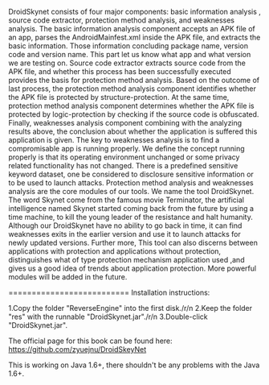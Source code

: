 DroidSkynet consists of four major components: basic information analysis , source code extractor, protection method analysis, and weaknesses analysis. The basic information analysis component accepts an APK file of an app, parses the AndroidMainfest.xml inside the APK file, and extracts the basic information. Those information concluding package name, version code and version name. This part let us know what app and what version we are testing on. Source code extractor extracts source code from the APK file, and whether this process has been successfully executed provides the basis for protection method analysis. Based on the outcome of last process, the protection method analysis component identifies whether the APK file is protected by structure-protection. At the same time, protection method analysis component determines whether the APK file is protected by logic-protection by checking if the source code is obfuscated. Finally, weaknesses analysis component combining with the analyzing results above, the conclusion about whether the application is suffered this application is given. The key to weaknesses analysis is to find a compromisable app is running properly. We define the concept running properly is that its operating environment unchanged or some privacy related functionality has not changed. There is a predefined sensitive keyword dataset, one be considered to disclosure sensitive information or to be used to launch attacks. Protection method analysis and weaknesses analysis are the core modules of our tools. We name the tool DroidSkynet. The word Skynet come from the famous movie Terminator, the artificial intelligence named Skynet started coming back from the future by using a time machine, to kill the young leader of the resistance and halt humanity. Although our DroidSkynet have no ability to go back in time, it can find weaknesses exits in the earlier version and use it to launch attacks for newly updated versions. Further more, This tool can also discerns between applications with protection and applications without protection, distinguishes what of type protection mechanism application used ,and gives us a good idea of trends about application protection. More powerful modules will be added in the future.

========================== Installation instructions:

1.Copy the folder "ReverseEngine" into the first disk./r/n
2.Keep the folder "res" with the runnable "DroidSkynet.jar"./r/n
3.Double-click "DroidSkynet.jar".

The official page for this book can be found here: https://github.com/zyuejnu/DroidSkeyNet

This is working on Java 1.6+, there shouldn't be any problems with the Java 1.6+.
